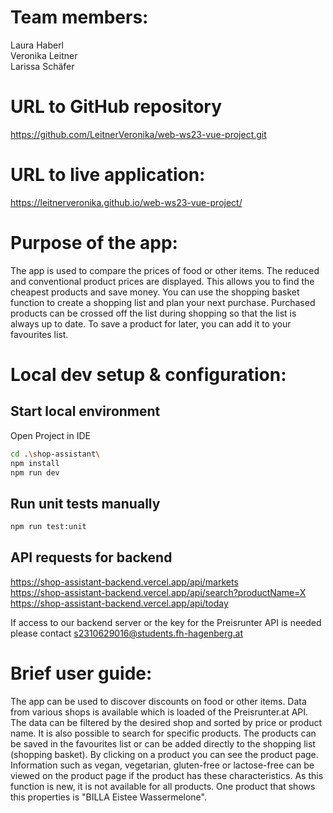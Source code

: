 # Team members:
Laura Haberl   
Veronika Leitner    
Larissa Schäfer   

# URL to GitHub repository
https://github.com/LeitnerVeronika/web-ws23-vue-project.git

# URL to live application: 
https://leitnerveronika.github.io/web-ws23-vue-project/

# Purpose of the app: 
The app is used to compare the prices of food or other items. The reduced 
and conventional product prices are displayed. This allows you to find the 
cheapest products and save money. You can use the shopping basket function 
to create a shopping list and plan your next purchase. Purchased products 
can be crossed off the list during shopping so that the list is always up 
to date. To save a product for later, you can add it to your favourites list.

# Local dev setup & configuration:
## Start local environment
Open Project in IDE  
```bash
cd .\shop-assistant\
npm install
npm run dev
```

## Run unit tests manually
```bash
npm run test:unit
```

## API requests for backend
https://shop-assistant-backend.vercel.app/api/markets  
https://shop-assistant-backend.vercel.app/api/search?productName=X  
https://shop-assistant-backend.vercel.app/api/today  

If access to our backend server or the key for the Preisrunter API is needed please contact s2310629016@students.fh-hagenberg.at

# Brief user guide:
The app can be used to discover discounts on food or other items. Data from 
various shops is available which is loaded of the Preisrunter.at API. The data 
can be filtered by the desired shop and sorted by price or product name. It is 
also possible to search for specific products. The products can be saved in the 
favourites list or can be added directly to the shopping list (shopping basket). 
By clicking on a product you can see the product page. Information such as vegan, 
vegetarian, gluten-free or lactose-free can be viewed on the product page if the 
product has these characteristics. As this function is new, it is not available 
for all products. One product that shows this properties is "BILLA Eistee Wassermelone".